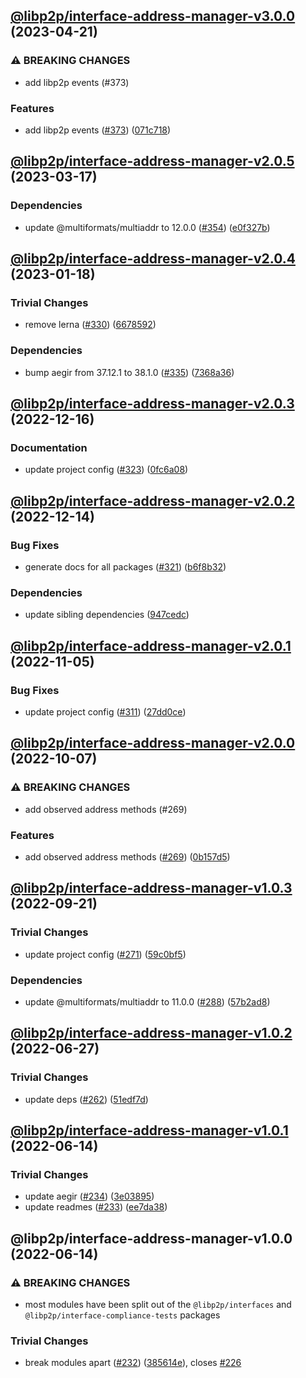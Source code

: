 ## [@libp2p/interface-address-manager-v3.0.0](https://github.com/libp2p/js-libp2p-interfaces/compare/@libp2p/interface-address-manager-v2.0.5...@libp2p/interface-address-manager-v3.0.0) (2023-04-21)


### ⚠ BREAKING CHANGES

* add libp2p events (#373)

### Features

* add libp2p events ([#373](https://github.com/libp2p/js-libp2p-interfaces/issues/373)) ([071c718](https://github.com/libp2p/js-libp2p-interfaces/commit/071c718808902858818ca86167b51b242b67a5a5))

## [@libp2p/interface-address-manager-v2.0.5](https://github.com/libp2p/js-libp2p-interfaces/compare/@libp2p/interface-address-manager-v2.0.4...@libp2p/interface-address-manager-v2.0.5) (2023-03-17)


### Dependencies

* update @multiformats/multiaddr to 12.0.0 ([#354](https://github.com/libp2p/js-libp2p-interfaces/issues/354)) ([e0f327b](https://github.com/libp2p/js-libp2p-interfaces/commit/e0f327b5d54e240feabadce21a841629d633ec5e))

## [@libp2p/interface-address-manager-v2.0.4](https://github.com/libp2p/js-libp2p-interfaces/compare/@libp2p/interface-address-manager-v2.0.3...@libp2p/interface-address-manager-v2.0.4) (2023-01-18)


### Trivial Changes

* remove lerna ([#330](https://github.com/libp2p/js-libp2p-interfaces/issues/330)) ([6678592](https://github.com/libp2p/js-libp2p-interfaces/commit/6678592dd0cf601a2671852f9d2a0aff5dee2b18))


### Dependencies

* bump aegir from 37.12.1 to 38.1.0 ([#335](https://github.com/libp2p/js-libp2p-interfaces/issues/335)) ([7368a36](https://github.com/libp2p/js-libp2p-interfaces/commit/7368a363423a08e8fa247dcb76ea13e4cf030d65))

## [@libp2p/interface-address-manager-v2.0.3](https://github.com/libp2p/js-libp2p-interfaces/compare/@libp2p/interface-address-manager-v2.0.2...@libp2p/interface-address-manager-v2.0.3) (2022-12-16)


### Documentation

* update project config ([#323](https://github.com/libp2p/js-libp2p-interfaces/issues/323)) ([0fc6a08](https://github.com/libp2p/js-libp2p-interfaces/commit/0fc6a08e9cdcefe361fe325281a3a2a03759ff59))

## [@libp2p/interface-address-manager-v2.0.2](https://github.com/libp2p/js-libp2p-interfaces/compare/@libp2p/interface-address-manager-v2.0.1...@libp2p/interface-address-manager-v2.0.2) (2022-12-14)


### Bug Fixes

* generate docs for all packages ([#321](https://github.com/libp2p/js-libp2p-interfaces/issues/321)) ([b6f8b32](https://github.com/libp2p/js-libp2p-interfaces/commit/b6f8b32a920c15a28fe021e6050e31aaae89d518))


### Dependencies

* update sibling dependencies ([947cedc](https://github.com/libp2p/js-libp2p-interfaces/commit/947cedcc25aa147768ee5b76577d069491db6ef6))

## [@libp2p/interface-address-manager-v2.0.1](https://github.com/libp2p/js-libp2p-interfaces/compare/@libp2p/interface-address-manager-v2.0.0...@libp2p/interface-address-manager-v2.0.1) (2022-11-05)


### Bug Fixes

* update project config ([#311](https://github.com/libp2p/js-libp2p-interfaces/issues/311)) ([27dd0ce](https://github.com/libp2p/js-libp2p-interfaces/commit/27dd0ce3c249892ac69cbb24ddaf0b9f32385e37))

## [@libp2p/interface-address-manager-v2.0.0](https://github.com/libp2p/js-libp2p-interfaces/compare/@libp2p/interface-address-manager-v1.0.3...@libp2p/interface-address-manager-v2.0.0) (2022-10-07)


### ⚠ BREAKING CHANGES

* add observed address methods (#269)

### Features

* add observed address methods ([#269](https://github.com/libp2p/js-libp2p-interfaces/issues/269)) ([0b157d5](https://github.com/libp2p/js-libp2p-interfaces/commit/0b157d5666caaaaa8676265cab3e4b010872ee41))

## [@libp2p/interface-address-manager-v1.0.3](https://github.com/libp2p/js-libp2p-interfaces/compare/@libp2p/interface-address-manager-v1.0.2...@libp2p/interface-address-manager-v1.0.3) (2022-09-21)


### Trivial Changes

* update project config ([#271](https://github.com/libp2p/js-libp2p-interfaces/issues/271)) ([59c0bf5](https://github.com/libp2p/js-libp2p-interfaces/commit/59c0bf5e0b05496fca2e4902632b61bb41fad9e9))


### Dependencies

* update @multiformats/multiaddr to 11.0.0 ([#288](https://github.com/libp2p/js-libp2p-interfaces/issues/288)) ([57b2ad8](https://github.com/libp2p/js-libp2p-interfaces/commit/57b2ad88edfc7807311143791bc49270b1a81eaf))

## [@libp2p/interface-address-manager-v1.0.2](https://github.com/libp2p/js-libp2p-interfaces/compare/@libp2p/interface-address-manager-v1.0.1...@libp2p/interface-address-manager-v1.0.2) (2022-06-27)


### Trivial Changes

* update deps ([#262](https://github.com/libp2p/js-libp2p-interfaces/issues/262)) ([51edf7d](https://github.com/libp2p/js-libp2p-interfaces/commit/51edf7d9b3765a6f75c915b1483ea345d0133a41))

## [@libp2p/interface-address-manager-v1.0.1](https://github.com/libp2p/js-libp2p-interfaces/compare/@libp2p/interface-address-manager-v1.0.0...@libp2p/interface-address-manager-v1.0.1) (2022-06-14)


### Trivial Changes

* update aegir ([#234](https://github.com/libp2p/js-libp2p-interfaces/issues/234)) ([3e03895](https://github.com/libp2p/js-libp2p-interfaces/commit/3e038959ecab6cfa3585df9ee179c0af7a61eda5))
* update readmes ([#233](https://github.com/libp2p/js-libp2p-interfaces/issues/233)) ([ee7da38](https://github.com/libp2p/js-libp2p-interfaces/commit/ee7da38dccc08160d26c8436df8739ce7e0b340e))

## @libp2p/interface-address-manager-v1.0.0 (2022-06-14)


### ⚠ BREAKING CHANGES

* most modules have been split out of the `@libp2p/interfaces` and `@libp2p/interface-compliance-tests` packages

### Trivial Changes

* break modules apart ([#232](https://github.com/libp2p/js-libp2p-interfaces/issues/232)) ([385614e](https://github.com/libp2p/js-libp2p-interfaces/commit/385614e772329052ab17415c8bd421f65b01a61b)), closes [#226](https://github.com/libp2p/js-libp2p-interfaces/issues/226)
